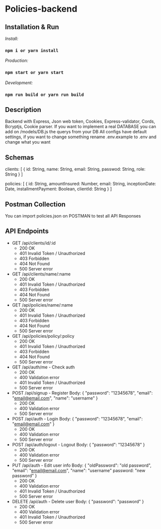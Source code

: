 # Policies-backend

## Installation & Run
*Install:*
### `npm i or yarn install`
*Production:*
### `npm start or yarn start`
*Development:*
### `npm run build or yarn run build`

## Description

Backend with Express, Json web token, Cookies, Express-validator, Cords, Bcryptjs, Cookie parser.
If you want to implement a real DATABASE you can add on /models/DB.js the querys from your DB
All configs have default settings, if you want to change something rename .env.example to .env and change what you want

## Schemas

clients: [
  {
    id: String,
    name: String,
    email: String,
    passwod: String,
    role: String
  }
]

policies: [
  {
    id: String,
    amountInsured: Number,
    email: String,
    inceptionDate: Date,
    installmentPayment: Boolean,
    clientId: String
  }
]
## Postman Collection

You can import policies.json on POSTMAN to test all API Responses

## API Endpoints

- GET /api/clients/id/:id
  - 200 OK
  - 401 Invalid Token / Unauthorized
  - 403 Forbidden
  - 404 Not Found
  - 500 Server error
- GET /api/clients/name/:name
  - 200 OK
  - 401 Invalid Token / Unauthorized
  - 403 Forbidden
  - 404 Not Found
  - 500 Server error
- GET /api/policies/name/:name
  - 200 OK
  - 401 Invalid Token / Unauthorized
  - 403 Forbidden
  - 404 Not Found
  - 500 Server error
- GET /api/policies/policy/:policy
  - 200 OK
  - 401 Invalid Token / Unauthorized
  - 403 Forbidden
  - 404 Not Found
  - 500 Server error
- GET /api/auth/me - Check auth
  - 200 OK
  - 400 Validation error
  - 401 Invalid Token / Unauthorized
  - 500 Server error
- POST /api/signup - Register
  Body: { "password": "12345678", "email": "email@email.com", "name": "username" }
  - 200 OK
  - 400 Validation error
  - 500 Server error
- POST /api/auth - Login
  Body: { "password": "12345678", "email": "email@email.com" }
  - 200 OK
  - 400 Validation error
  - 500 Server error
- POST /api/auth/logout - Logout
  Body: { "password": "12345678" }
  - 200 OK
  - 400 Validation error
  - 500 Server error
- PUT /api/auth - Edit user info
  Body: { "oldPassword": "old password", "email": "email@email.com", "name": "username" password: "new password" }
  - 200 OK
  - 400 Validation error
  - 401 Invalid Token / Unauthorized
  - 500 Server error
- DELETE /api/auth - Delete user
  Body: { "password": "password" }
  - 200 OK
  - 400 Validation error
  - 401 Invalid Token / Unauthorized
  - 500 Server error
